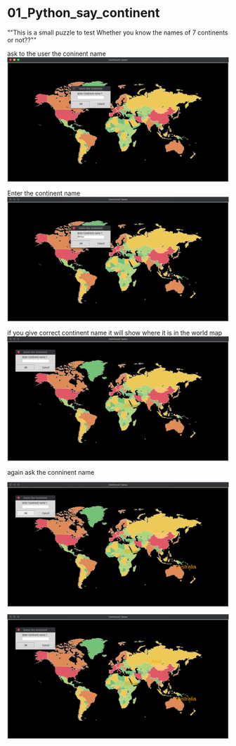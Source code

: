 # 01_Python_say_continent

""This is a small puzzle to test 
Whether you know the names of 7 continents or not??""

ask to the user the coninent name 
![image](images/Screenshot%20from%202021-01-16%2007-20-34.png)

Enter the continent name
![image](images/Screenshot%20from%202021-01-16%2007-27-46.png)

if you give correct continent name it will show where it is in the world map
![image](images/Screenshot%20from%202021-01-16%2007-27-53.png)

again ask the conninent name

![image](images/Screenshot%20from%202021-01-16%2007-28-08.png)


![image](images/Screenshot%20from%202021-01-16%2007-28-24.png)

